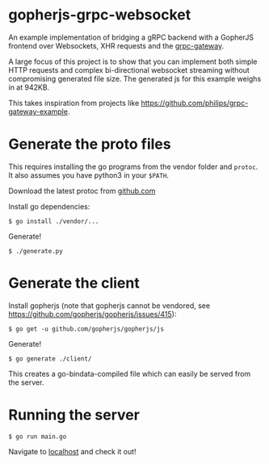 # gopherjs-grpc-websocket
An example implementation of bridging a gRPC backend with a
GopherJS frontend over Websockets, XHR requests and the [grpc-gateway](https://github.com/grpc-ecosystem/grpc-gateway).

A large focus of this project is to show that you can implement both simple HTTP
requests and complex bi-directional websocket streaming without compromising
generated file size. The generated js for this example weighs in at 942KB.

This takes inspiration from projects like
https://github.com/philips/grpc-gateway-example.

# Generate the proto files
This requires installing the go programs from the vendor folder and `protoc`.
It also assumes you have python3 in your `$PATH`.

Download the latest protoc from [github.com](https://github.com/google/protobuf/releases)

Install go dependencies:
```
$ go install ./vendor/...
```
Generate!
```
$ ./generate.py
```

# Generate the client
Install gopherjs (note that gopherjs cannot be vendored,
see https://github.com/gopherjs/gopherjs/issues/415):
```
$ go get -u github.com/gopherjs/gopherjs/js
```
Generate!
```
$ go generate ./client/
```

This creates a go-bindata-compiled file which
can easily be served from the server.

# Running the server
```
$ go run main.go
```

Navigate to [localhost](https://localhost:10000) and check it out!
